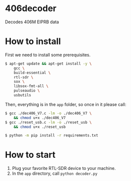 # 406decoder
Decodes 406M EIPRB data

# How to install
First we need to install some prerequisites.
```bash
$ apt-get update && apt-get install -y \
    gcc \
    build-essential \
    rtl-sdr \
    sox \
    libsox-fmt-all \
    pulseaudio \
    usbutils
```

Then, everything is in the `app` folder, so once in it please call:
```bash
$ gcc ./dec406_V7.c -lm -o ./dec406_V7 \
    && chmod u+x ./dec406_V7
$ gcc ./reset_usb.c -lm -o ./reset_usb \
    && chmod u+x ./reset_usb

$ python -m pip install -r requirements.txt
```

# How to start

1. Plug your favorite RTL-SDR device to your machine.
2. In the `app` directory, call `python decoder.py`

